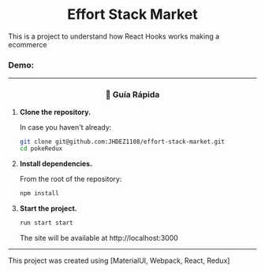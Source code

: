 <h1 align="center">
Effort Stack Market
</h1>
This is a project to understand how React Hooks works making a ecommerce

### Demo: 
--------
<h3 align="center">
🤖 Guía Rápida
</h3>


1.  **Clone the repository.**

    In case you haven't already: 

    ```sh
    git clone git@github.com:JHDEZ1108/effort-stack-market.git
    cd pokeRedux
    ```
    
2.  **Install dependencies.**

    From the root of the repository:

    ```sh
    npm install
    ```

3.  **Start the project.**

    ```sh
    run start start
    ```

    The site will be available at http://localhost:3000
    
--------

This project was created using [MaterialUI, Webpack, React, Redux]
